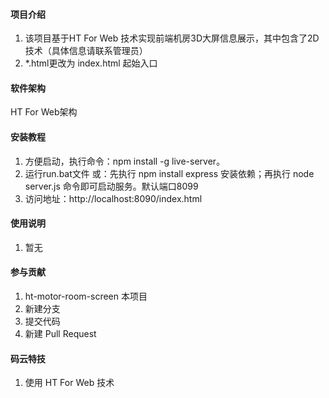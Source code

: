 #### 项目介绍
1. 该项目基于HT For Web 技术实现前端机房3D大屏信息展示，其中包含了2D技术（具体信息请联系管理员）
2. *.html更改为 index.html 起始入口

#### 软件架构
HT For Web架构


#### 安装教程

1. 方便启动，执行命令：npm install -g live-server。
2. 运行run.bat文件
    或：先执行 npm install express 安装依赖；再执行 node server.js 命令即可启动服务。默认端口8099
3. 访问地址：http://localhost:8090/index.html

#### 使用说明

1. 暂无

#### 参与贡献

1. ht-motor-room-screen 本项目
2. 新建分支
3. 提交代码
4. 新建 Pull Request


#### 码云特技

1. 使用 HT For Web 技术